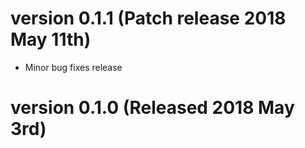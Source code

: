 # version 0.1.1 (Patch release 2018 May 11th)

* Minor bug fixes release

# version 0.1.0 (Released 2018 May 3rd)
